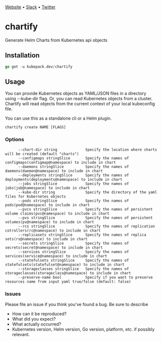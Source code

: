 [Website](https://appscode.com) • [Slack](https://slack.appscode.com) • [Twitter](https://twitter.com/AppsCodeHQ)

# chartify
Generate Helm Charts from Kubernetes api objects

## Installation
```go
go get -u kubepack.dev/chartify
```

## Usage
You can provide Kubernetes objects as YAML/JSON files in a directory using --kube-dir flag. Or, you can read Kubernetes
objects from a cluster. Chartify will read objects from the current context of your local kubeconfig file.

You can use this as a standalone cli or a Helm plugin.

```
chartify create NAME [FLAGS]
```

### Options

```
      --chart-dir string             Specify the location where charts will be created (default "charts")
      --configmaps stringSlice       Specify the names of configmaps(configmap@namespace) to include in chart
      --daemons stringSlice          Specify the names of daemons(daemon@namespace) to include in chart
      --deployments stringSlice      Specify the names of deployments(deployments@namespace) to include in chart
      --jobs stringSlice             Specify the names of jobs(job@namespace) to include in chart
      --kube-dir string              Specify the directory of the yaml files for Kubernetes objects
      --pods stringSlice             Specify the names of pods(pod@namespace) to include in chart
      --pvcs stringSlice             Specify the names of persistent volume claims(pvc@namespace) to include in chart
      --pvs stringSlice              Specify the names of persistent volumes(pv@namespace) to include in chart
      --rcs stringSlice              Specify the names of replication cotrollers(rc@namespace) to include in chart
      --replicasets stringSlice      Specify the names of replica sets(rs@namespace) to include in chart
      --secrets stringSlice          Specify the names of secrets(secret@namespace) to include in chart
      --services stringSlice         Specify the names of services(service@namespace) to include in chart
      --statefulsets stringSlice     Specify the names of statefulsets(statefulset@namespace) to include in chart
      --storageclasses stringSlice   Specify the names of storageclasses(storageclass@namespace) to include in chart
      --preserve-name bool           Specify if you want to preserve resources name from input yaml true/false (default: false)
```

### Issues
Please file an issue if you think you've found a bug. Be sure to describe
 * How can it be reproduced?
 * What did you expect?
 * What actually occurred?
 * Kubernetes version, Helm version, Go version, platform, etc. if possibly relevant.
